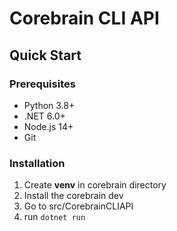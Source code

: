# Corebrain CLI API

## Quick Start

### Prerequisites

- Python 3.8+
- .NET 6.0+
- Node.js 14+
- Git

### Installation

1. Create **venv** in corebrain directory
2. Install the corebrain dev
3. Go to src/CorebrainCLIAPI
4. run `dotnet run`